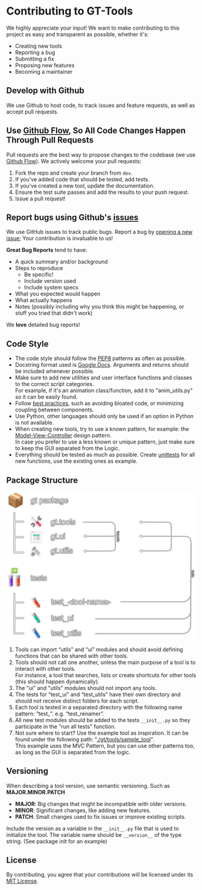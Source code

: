 # Contributing to GT-Tools

We highly appreciate your input! We want to make contributing to this project as easy and transparent as possible, whether it's:

- Creating new tools
- Reporting a bug
- Submitting a fix
- Proposing new features
- Becoming a maintainer

## Develop with Github

We use Github to host code, to track issues and feature requests, as well as accept pull requests.

## Use [Github Flow](https://docs.github.com/en/get-started/quickstart/github-flow), So All Code Changes Happen Through Pull Requests

Pull requests are the best way to propose changes to the codebase (we use [Github Flow](https://docs.github.com/en/get-started/quickstart/github-flow)). We actively welcome your pull requests:

1. Fork the repo and create your branch from `dev`.
2. If you've added code that should be tested, add tests.
3. If you've created a new tool, update the documentation.
4. Ensure the test suite passes and add the results to your push request.
5. Issue a pull request!

## Report bugs using Github's [issues](https://github.com/TrevisanGMW/gt-tools/issues)

We use GitHub issues to track public bugs. Report a bug by [opening a new issue](https://github.com/TrevisanGMW/gt-tools/issues/new/choose); Your contribution is invaluable to us!

**Great Bug Reports** tend to have:

- A quick summary and/or background
- Steps to reproduce
  - Be specific!
  - Include version used
  - Include system specs
- What you expected would happen
- What actually happens
- Notes (possibly including why you think this might be happening, or stuff you tried that didn't work)

We **love** detailed bug reports!

## Code Style

- The code style should follow the [PEP8](https://github.com/google/styleguide/blob/gh-pages/pyguide.md#38-comments-and-docstrings) patterns as often as possible.
- Docstring format used is [Google Docs](https://github.com/google/styleguide/blob/gh-pages/pyguide.md#38-comments-and-docstrings). Arguments and returns should be included whenever possible.
- Make sure to add new utilities and user interface functions and classes to the correct script categories. <br>For example, if it's an animation class/function, add it to "anim_utils.py" so it can be easily found.
- Follow [best practices](https://refactoring.guru/refactoring/smells), such as avoiding bloated code, or minimizing coupling between components.
- Use Python, other languages should only be used if an option in Python is not available.
- When creating new tools, try to use a known pattern, for example: the [Model-View-Controller](https://en.wikipedia.org/wiki/Model%E2%80%93view%E2%80%93controller) design pattern.
<br>In case you prefer to use a less known or unique pattern, just make sure to keep the GUI separated from the Logic.
- Everything should be tested as much as possible. Create [unittests](https://docs.python.org/3/library/unittest.html) for all new functions, use the existing ones as example.

## Package Structure

![Package Structure](docs//media/package_structure.svg)

1. Tools can import “utils” and “ui” modules and should avoid defining functions that can be shared with other tools.
2. Tools should not call one another, unless the main purpose of a tool is to interact with other tools. <br>For instance, a tool that searches, lists or create shortcuts for other tools (this should happen dynamically).
3. The "ui" and "utils" modules should not import any tools.
4. The tests for “test_ui” and “test_utils” have their own directory and should not receive distinct folders for each script.
5. Each tool is tested in a separated directory with the following name pattern: “test\_<tool-name>”. e.g. “test_renamer”.
6. All new test modules should be added to the tests `__init__.py` so they participate in the "run all tests" function.
7. Not sure where to start? Use the example tool as inspiration. It can be found under the following path: "[./gt/tools/sample_tool](./gt/tools/sample_tool)".
<br>This example uses the MVC Pattern, but you can use other patterns too, as long as the GUI is separated from the logic.

## Versioning

When describing a tool version, use semantic versioning. Such as **MAJOR.MINOR.PATCH**

- **MAJOR**: Big changes that might be incompatible with older versions.
- **MINOR**: Significant changes, like adding new features.
- **PATCH**: Small changes used to fix issues or improve existing scripts.

Include the version as a variable in the `__init__.py` file that is used to initialize the tool.
The variable name should be `__version__` of the type string. (See package init for an example)

## License

By contributing, you agree that your contributions will be licensed under its [MIT License](http://choosealicense.com/licenses/mit/).
